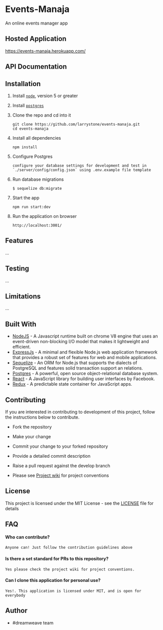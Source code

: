 # Events-Manaja
An online events manager app

## Hosted Application
https://events-manaja.herokuapp.com/

## API Documentation


## Installation 
1. Install [`node`](https://nodejs.org/en/download/), version 5 or greater

2. Install [`postgres`](https://www.postgresql.org/download/)

3. Clone the repo and cd into it

    ```
    git clone https://github.com/larrystone/events-manaja.git
    cd events-manaja
    ```

4. Install all dependencies

    ```
    npm install
    ```

5. Configure Postgres

    ```
    configure your database settings for development and test in
    `./server/config/config.json` using .env.example file template
    ```

6.  Run database migrations

    ```
    $ sequelize db:migrate
    ```

7. Start the app

    ```
    npm run start:dev
    ```

8. Run the application on browser

    ```
    http://localhost:3001/
    ```    

## Features
...

## Testing
...

## Limitations
...

## Built With
* [NodeJS](https://nodejs.org/en/) - A Javascript runtime built on chrome V8 engine that uses an event-driven non-blocking I/O model that makes it lightweight and efficient.
* [ExpressJs](https://expressjs.com/) - A minimal and flexible Node.js web application framework that provides a robust set of features for web and mobile applications.
* [Sequelize](http://docs.sequelizejs.com/) - An ORM for Node.js that supports the dialects of PostgreSQL and features solid transaction support an relations.
* [Postgres](https://www.postgresql.org/) - A powerful, open source object-relational database system.
* [React](https://www.reactjs.org/) - A JavaScript library for building user interfaces by Facebook.
* [Redux](http://redux.js.org/) - A predictable state container for JavaScript apps.

## Contributing
If you are interested in contributing to development of this project, follow the instructions below to contribute.

* Fork the repository

* Make your change

* Commit your change to your forked repository

* Provide a detailed commit description

* Raise a pull request against the develop branch

* Please see [Project wiki](https://github.com/larrystone/eventsmanager/wiki) for project conventions

## License

This project is licensed under the MIT License - see the [LICENSE](LICENSE) file for details

## FAQ

#### Who can contribute?

    Anyone can! Just follow the contribution guidelines above
    
#### Is there a set standard for PRs to this repository?

    Yes please check the project wiki for project conventions.
    
#### Can I clone this application for personal use?

    Yes!. This application is licensed under MIT, and is open for
    everybody

## Author

* #dreamweave team
